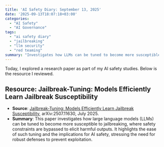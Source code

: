 ```yaml
---
title: 'AI Safety Diary: September 13, 2025'
date: '2025-09-13T18:07:18+03:00'
categories:
  - "AI Safety"
  - "AI Governance"
tags:
  - "ai safety diary"
  - "jailbreaking"
  - "llm security"
  - "red teaming"
summary: "Investigates how LLMs can be tuned to become more susceptible to jailbreaking, highlighting the implications for AI safety and the need for robust defenses."
---
```


Today, I explored a research paper as part of my AI safety studies. Below is the resource I reviewed.

## Resource: Jailbreak-Tuning: Models Efficiently Learn Jailbreak Susceptibility
- **Source**: [Jailbreak-Tuning: Models Efficiently Learn Jailbreak Susceptibility](https://arxiv.org/pdf/2507.11630), arXiv:2507.11630, July 2025.
- **Summary**: This paper investigates how large language models (LLMs) can be tuned to become more susceptible to jailbreaking, where safety constraints are bypassed to elicit harmful outputs. It highlights the ease of such tuning and the implications for AI safety, stressing the need for robust defenses to prevent exploitation.